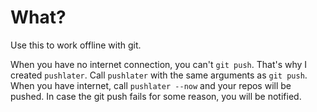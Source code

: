 # What?

Use this to work offline with git.

When you have no internet connection, you can't `git push`. That's why I created `pushlater`. Call `pushlater` with the same arguments as `git push`. When you have internet, call `pushlater --now` and your repos will be pushed. In case the git push fails for some reason, you will be notified.
